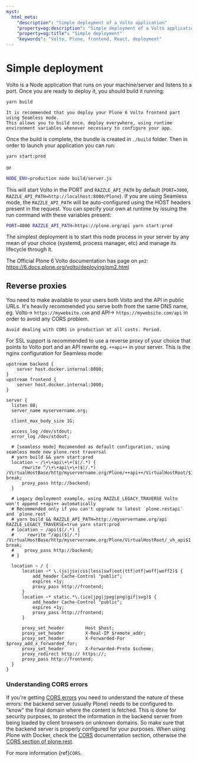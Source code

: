 ```yaml
---
myst:
  html_meta:
    "description": "Simple deployment of a Volto application"
    "property=og:description": "Simple deployment of a Volto application"
    "property=og:title": "Simple deployment"
    "keywords": "Volto, Plone, frontend, React, deployment"
---
```


# Simple deployment

Volto is a Node application that runs on your machine/server and listens to a port. Once you are ready to deploy it, you should build it running:

```bash
yarn build
```

```{note}
It is recommended that you deploy your Plone 6 Volto frontend part using Seamless mode.
This allows you to build once, deploy everywhere, using runtime environment variables whenever necessary to configure your app.
```

Once the build is complete, the bundle is created in `./build` folder.
Then in order to launch your application you can run:

```bash
yarn start:prod
```
or
```bash
NODE_ENV=production node build/server.js
```

This will start Volto in the PORT and `RAZZLE_API_PATH` by default (`PORT=3000`, `RAZZLE_API_PATH=http://localhost:8080/Plone`).
If you are using Seamless mode, the `RAZZLE_API_PATH` will be auto-configured using the HOST headers present in the request.
You can specify your own at runtime by issuing the run command with these variables present:

```bash
PORT=4000 RAZZLE_API_PATH=https://plone.org/api yarn start:prod
```

The simplest deployment is to start this node process in your server by any mean of your choice (systemd, process manager, etc) and manage its lifecycle through it.

The Official Plone 6 Volto documentation has page on `pm2`: https://6.docs.plone.org/volto/deploying/pm2.html

## Reverse proxies

You need to make available to your users both Volto and the API in public URLs. It's heavily recommended you serve both from the same DNS name, eg. Volto-> `https://mywebsite.com` and API-> `https://mywebsite.com/api` in order to avoid any CORS problem.

```{warning}
Avoid dealing with CORS in production at all costs. Period.
```

For SSL support is recommended to use a reverse proxy of your choice that points to Volto port and an API rewrite eg. `++api++` in your server. This is the nginx configuration for Seamless mode:

```nginx
upstream backend {
    server host.docker.internal:8080;
}
upstream frontend {
    server host.docker.internal:3000;
}

server {
  listen 80;
  server_name myservername.org;

  client_max_body_size 1G;

  access_log /dev/stdout;
  error_log /dev/stdout;

  # [seamless mode] Recomended as default configuration, using seamless mode new plone.rest traversal
  # yarn build && yarn start:prod
  location ~ /\+\+api\+\+($|/.*) {
      rewrite ^/\+\+api\+\+($|/.*) /VirtualHostBase/http/myservername.org/Plone/++api++/VirtualHostRoot/$1 break;
      proxy_pass http://backend;
  }

  # Legacy deployment example, using RAZZLE_LEGACY_TRAVERSE Volto won't append ++api++ automatically
  # Recommended only if you can't upgrade to latest `plone.restapi` and `plone.rest`
  # yarn build && RAZZLE_API_PATH=http://myservername.org/api RAZZLE_LEGACY_TRAVERSE=true yarn start:prod
  # location ~ /api($|/.*) {
  #     rewrite ^/api($|/.*) /VirtualHostBase/http/myservername.org/Plone/VirtualHostRoot/_vh_api$1 break;
  #    proxy_pass http://backend;
  # }

  location ~ / {
      location ~* \.(js|jsx|css|less|swf|eot|ttf|otf|woff|woff2)$ {
          add_header Cache-Control "public";
          expires +1y;
          proxy_pass http://frontend;
      }
      location ~* static.*\.(ico|jpg|jpeg|png|gif|svg)$ {
          add_header Cache-Control "public";
          expires +1y;
          proxy_pass http://frontend;
      }

      proxy_set_header        Host $host;
      proxy_set_header        X-Real-IP $remote_addr;
      proxy_set_header        X-Forwarded-For $proxy_add_x_forwarded_for;
      proxy_set_header        X-Forwarded-Proto $scheme;
      proxy_redirect http:// https://;
      proxy_pass http://frontend;
  }
}
```

### Understanding CORS errors

If you're getting [CORS errors](https://developer.mozilla.org/en-US/docs/Web/HTTP/CORS/Errors#identifying_the_issue) you need to understand the nature of these errors: the backend server (usually Plone) needs to be configured to "know" the final domain where the content is fetched. This is done for security purposes, to protect the information in the backend server from being loaded by client browsers on unknown domains. So make sure that the backend server is properly configured for your purposes. When using Plone with Docker, check the [CORS](https://github.com/plone/plone.docker#for-basic-usage) documentation section, otherwise the [CORS section of plone.rest](https://github.com/plone/plone.rest#cors).

For more information {ref}`CORS`.
